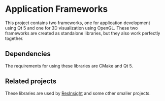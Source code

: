 Application Frameworks
======================

This project contains two frameworks, one for application development using Qt 5 and one for 3D visualization using OpenGL. These two frameworks are created as standalone libraries, but they also work perfectly together.

## Dependencies
The requirements for using these libraries are CMake and Qt 5.

## Related projects
These libraries are used by [ResInsight](https://github.com/OPM/ResInsight) and some other smaller projects.
